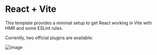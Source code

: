 # React + Vite

This template provides a minimal setup to get React working in Vite with HMR and some ESLint rules.

Currently, two official plugins are available:




![image](https://github.com/VictorGoncalves27/CLONE_INSTAGRAM/assets/142261805/f91896b2-ed2f-4e2d-b6fc-f1e4e3d4f8fa)
